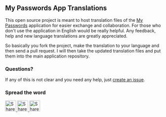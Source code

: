 ## My Passwords App Translations

This open source project is meant to host translation files of the [My Passwords](https://itunes.apple.com/us/app/my-passwords-manager/id1214628418) application for easier exchange and collaboration.
For those who don't use the application in English would be really helpful.
Any feedback, help and new language translations are greatly appreciated.

So basically you fork the project, make the translation to your language and then send a pull request.
I will then take the updated translation files and put them into the main application repository.

### Questions?

If any of this is not clear and you need any help, just [create an issue](https://github.com/grammatn/MyPasswordsTranslations/issues/new).

### Spread the word

<a href="https://twitter.com/intent/tweet?text=Check%20out%20My%20Passwords%20Manager%20App%20on%20AppStore:%20https://itunes.apple.com/de/app/mypasswords-manager/id1214628418?mt=8" target="_blank" title="share to twitter" style="width:100%">
<img src="https://github.com/er-mo/MyPasswordsTranslations/blob/master/res/x-design/twitter.png" title="Share on Twitter" width="35" height=35 />
<a href="https://itunes.apple.com/de/app/mypasswords-manager/id1214628418?mt=8" target="_blank" title="share to twitter" style="width:100%">
<img src="https://github.com/er-mo/MyPasswordsTranslations/blob/master/res/x-design/googleplus.png" title="Share on Google+" width="35" height=35 />
<a href="https://www.facebook.com/sharer/sharer.php?u=https://itunes.apple.com/de/app/mypasswords-manager/id1214628418?mt=8" target="_blank" title="share to twitter" style="width:100%">
<img src="https://github.com/er-mo/MyPasswordsTranslations/blob/master/res/x-design/facebook.png" title="Share on Facebook" width="35" height=35 />
</a>
